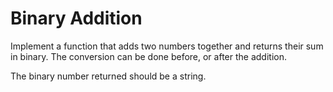 # Binary Addition

Implement a function that adds two numbers together and returns their sum in binary. The conversion can be done before, or after the addition.

The binary number returned should be a string.
